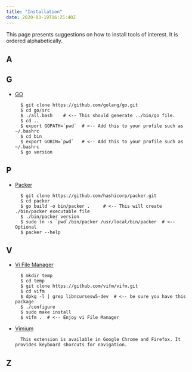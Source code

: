 ```yaml
---
title: "Installation"
date: 2020-03-19T16:25:40Z
---
```


This page presents suggestions on how to install tools of interest. It is ordered alphabetically.

## A

## G

- [GO](https://golang.org/doc/install/source)

        $ git clone https://github.com/golang/go.git
        $ cd go/src
        $ ./all.bash    # <-- This should generate ../bin/go file.
        $ cd ..
        $ export GOPATH=`pwd`  # <-- Add this to your profile such as ~/.bashrc 
        $ cd bin
        $ export GOBIN=`pwd`   # <-- Add this to your profile such as ~/.bashrc 
        $ go version



## P
- [Packer](https://github.com/hashicorp/packer/blob/master/.github/CONTRIBUTING.md#setting-up-go-to-work-on-packer)

        $ git clone https://github.com/hashicorp/packer.git
        $ cd packer
        $ go build -o bin/packer .     # <-- This will create ./bin/packer executable file
        $ ./bin/packer version
        $ sudo ln -s `pwd`/bin/packer /usr/local/bin/packer  # <-- Optional 
        $ packer --help

## V
- [Vi File Manager](https://github.com/vifm/vifm.git)

        $ mkdir temp
        $ cd temp
        $ git clone https://github.com/vifm/vifm.git
        $ cd vifm
        $ dpkg -l | grep libncursesw5-dev  # <-- be sure you have this package
        $ ./configure
        $ sudo make install
        $ vifm .  # <-- Enjoy vi File Manager

- [Vimium](https://vimium.github.io/)

        This extension is available in Google Chrome and Firefox. It provides keyboard shorcuts for navigation.

## Z





